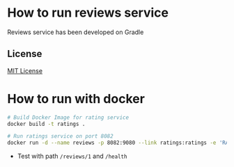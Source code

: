 # How to run reviews service

Reviews service has been developed on Gradle

## License
[MIT License](https://github.com/Bordee2000/itkmitl-bookinfo-reviews/LICENSE)

# How to run with docker

```bash
# Build Docker Image for rating service
docker build -t ratings .

# Run ratings service on port 8082
docker run -d --name reviews -p 8082:9080 --link ratings:ratings -e 'RATINGS_SERVICE=http://ratings:8080' -e 'ENABLE_RATINGS=true' reviews
```

* Test with path `/reviews/1` and `/health`